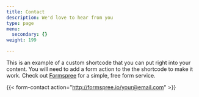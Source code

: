 ```yaml
---
title: Contact
description: We'd love to hear from you
type: page
menu:
  secondary: {}
weight: 199

---
```



This is an example of a custom shortcode that you can put right into your content. You will need to add a form action to the the shortcode to make it work. Check out [Formspree](https://formspree.io/) for a simple, free form service.

{{< form-contact action="http://formspree.io/your@email.com"  >}}
